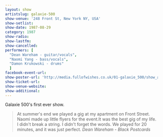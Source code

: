 ```yaml
---
layout: show
artistslug: galaxie-500
show-venue: '248 Front St, New York NY, USA'
show-setlist: 
show-date: 1987-08-29
category: 1987
show-radio: 
show-lastfm: 
show-cancelled: 
performers: [
  "Dean Wareham - guitar/vocals",
  "Naomi Yang - bass/vocals",
  "Damon Krukowski - drums"
  ]
facebook-event-url: 
show-poster-url: 'http://media.fullofwishes.co.uk/01-galaxie_500/show_assets/1987-08-29/19870829_galaxie500.jpg'
show-ticket-url: 
show-venue-website: 
show-additional: 
---
```

<p>Galaxie 500's first ever show.</p>

<blockquote>At summer's end we played a gig at my apartment on Front Street. Naomi made up little flyers for the event.It was the best gig of my life. I didn't break a string. I didn't forget the words. We played for 20 minutes, and it was just perfect.  
<em>Dean Wareham - Black Postcards</em></blockquote>